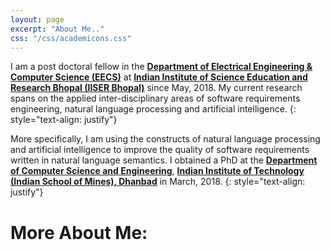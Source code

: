 ```yaml
---
layout: page
excerpt: "About Me.."
css: "/css/academicons.css"
---
```


I am a post doctoral fellow in the **[Department of Electrical Engineering & Computer Science (EECS)](https://eecs.iiserb.ac.in/)** at **[Indian Institute of Science Education and Research Bhopal (IISER Bhopal)](https://www.iiserb.ac.in/)** since May, 2018. My current research spans on the applied inter-disciplinary areas of software requirements engineering, natural language processing and artificial intelligence. 
{: style="text-align: justify"}

More specifically, I am using the constructs of natural language processing and artificial intelligence to improve the quality of software requirements written in natural language semantics. I obtained a PhD at the **[Department of Computer Science and Engineering](https://www.iitism.ac.in/index.php/Departments/dept_cse)**, **[Indian Institute of Technology (Indian School of Mines), Dhanbad](https://www.iitism.ac.in/)** in March, 2018. 
{: style="text-align: justify"}

<h1> More About Me: </h1>
<div style="text-align: center">
<a target="_blank" href="https://scholar.google.co.in/citations?user=J5u1v6QAAAAJ&hl=en"><span class="ai ai-google-scholar-square ai-2x" style="color:#000000" aria-hidden="true"></span></a> 
<a target="_blank" href="https://dblp.uni-trier.de/pid/143/7257.html?q=author%3DSiba_Mishra"><span class="ai ai-dblp-square ai-2x" style="color:#000000" aria-hidden="true"></span></a> 
<a target="_blank" href="https://dl.acm.org/profile/87958799257"><span class="ai ai-acmdl-square ai-2x" style="color:#000000" aria-hidden="true"></span></a> 
<a target="_blank" href="https://orcid.org/0000-0002-9893-595X"><span class="ai ai-orcid-square ai-2x" style="color:#000000" aria-hidden="true"></span></a> 
<a target="_blank" href="https://www.github.com/SibaMishra/"><span class="fa fa-github-square fa-2x" style="color:#000000" aria-hidden="true"></span></a>
<a target="_blank" href="https://www.scopus.com/authid/detail.uri?authorId=57200330225"><span class="ai ai-scopus-square ai-2x" style="color:#000000" aria-hidden="true">
</span></a>
</div>




